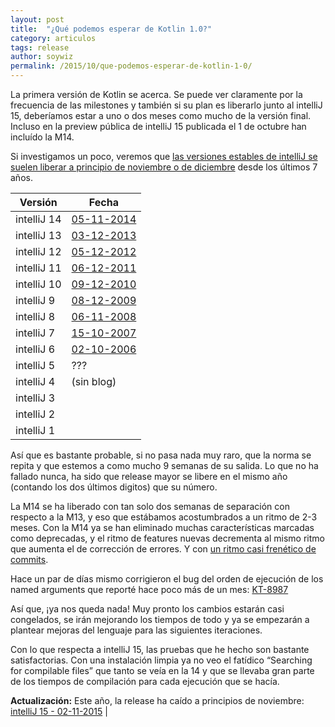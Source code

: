 ```yaml
---
layout: post
title:  "¿Qué podemos esperar de Kotlin 1.0?"
category: articulos
tags: release
author: soywiz
permalink: /2015/10/que-podemos-esperar-de-kotlin-1-0/
---
```


La primera versión de Kotlin se acerca. Se puede ver claramente por la frecuencia de las milestones y también si su plan es liberarlo junto al intelliJ 15, deberíamos estar a uno o dos meses como mucho de la versión final. Incluso en la preview pública de intelliJ 15 publicada el 1 de octubre han incluído la M14.

Si investigamos un poco, veremos que [las versiones estables de intelliJ se suelen liberar a principio de noviembre o de diciembre](http://blog.jetbrains.com/idea/category/releases/) desde los últimos 7 años.

| Versión   | Fecha         |
|-----------|---------------|
|intelliJ 14| [05-11-2014](http://blog.jetbrains.com/idea/2014/11/intellij-idea-14-is-released/)  |
|intelliJ 13| [03-12-2013](http://blog.jetbrains.com/idea/2013/12/intellij-idea-13-is-released-work-miracles-in-java-and-beyond/)  |
|intelliJ 12| [05-12-2012](http://blog.jetbrains.com/idea/2012/12/intellij-idea-12-is-available-for-download/)  |
|intelliJ 11| [06-12-2011](http://blog.jetbrains.com/idea/2011/12/intellij-idea-11-is-out-get-ready-for-a-productivity-takeoff/)  |
|intelliJ 10| [09-12-2010](http://blog.jetbrains.com/idea/2010/12/intellij-idea-10-released-new-decade-of-evolution-ahead/)  |
|intelliJ  9| [08-12-2009](http://blog.jetbrains.com/idea/2009/12/intellij-idea-9-finally-out-with-great-new-features-a-performance-boost/)  |
|intelliJ  8| [06-11-2008](http://blog.jetbrains.com/idea/2008/11/meet-jetbrains-release-of-the-year-intellij-idea-8/)  |
|intelliJ  7| [15-10-2007](http://blog.jetbrains.com/idea/2007/10/intellij-idea-the-magnificent-seven/)  |
|intelliJ  6| [02-10-2006](http://blog.jetbrains.com/idea/2006/10/double-volley-intellij-idea-60-and-teamcity-10/)  |
|intelliJ  5| ???         |
|intelliJ  4| (sin blog)    |
|intelliJ  3|               |
|intelliJ  2|               |
|intelliJ  1|               |

Así que es bastante probable, si no pasa nada muy raro, que la norma se repita y que estemos a como mucho 9 semanas de su salida. Lo que no ha fallado nunca, ha sido que release mayor se libere en el mismo año (contando los dos últimos digitos) que su número.

La M14 se ha liberado con tan solo dos semanas de separación con respecto a la M13, y eso que estábamos acostumbrados a un ritmo de 2-3 meses. Con la M14 ya se han eliminado muchas características marcadas como deprecadas, y el ritmo de features nuevas decrementa al mismo ritmo que aumenta el de corrección de errores. Y con [un ritmo casi frenético de commits](https://github.com/JetBrains/kotlin/commits/M14?page=2).

Hace un par de días mismo corrigieron el bug del orden de ejecución de los named arguments que reporté hace poco más de un mes: [KT-8987](https://youtrack.jetbrains.com/issue/KT-8987)

Así que, ¡ya nos queda nada! Muy pronto los cambios estarán casi congelados, se irán mejorando los tiempos de todo y ya se empezarán a plantear mejoras del lenguaje para las siguientes iteraciones.

Con lo que respecta a intelliJ 15, las pruebas que he hecho son bastante satisfactorias. Con una instalación limpia ya no veo el fatídico “Searching for compilable files” que tanto se veía en la 14 y que se llevaba gran parte de los tiempos de compilación para cada ejecución que se hacía.


**Actualización:**
Este año, la release ha caído a principios de noviembre:
[intelliJ 15 - 02-11-2015](http://blog.jetbrains.com/idea/2015/11/intellij-idea-15-released-adds-kotlin-to-the-family-of-supported-jvm-languages/)  |
